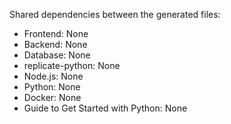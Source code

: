 Shared dependencies between the generated files:

- Frontend: None
- Backend: None
- Database: None
- replicate-python: None
- Node.js: None
- Python: None
- Docker: None
- Guide to Get Started with Python: None